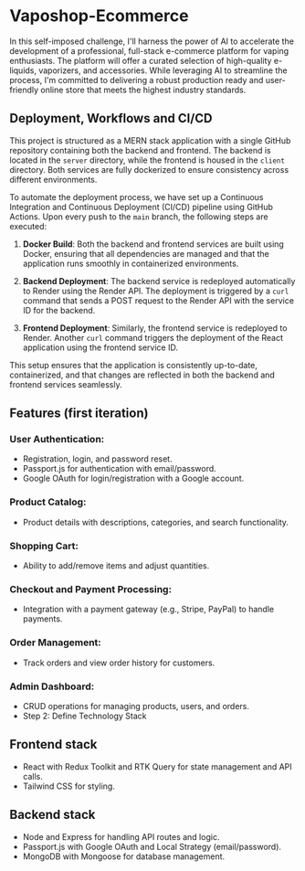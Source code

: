 # Vaposhop-Ecommerce

In this self-imposed challenge, I'll harness the power of AI to accelerate the development of a professional, full-stack e-commerce platform for vaping enthusiasts. The platform will offer a curated selection of high-quality e-liquids, vaporizers, and accessories. While leveraging AI to streamline the process, I'm committed to delivering a robust production ready and user-friendly online store that meets the highest industry standards.

## Deployment, Workflows and CI/CD

This project is structured as a MERN stack application with a single GitHub repository containing both the backend and frontend. The backend is located in the `server` directory, while the frontend is housed in the `client` directory. Both services are fully dockerized to ensure consistency across different environments.

To automate the deployment process, we have set up a Continuous Integration and Continuous Deployment (CI/CD) pipeline using GitHub Actions. Upon every push to the `main` branch, the following steps are executed:

1. **Docker Build**: Both the backend and frontend services are built using Docker, ensuring that all dependencies are managed and that the application runs smoothly in containerized environments.

2. **Backend Deployment**: The backend service is redeployed automatically to Render using the Render API. The deployment is triggered by a `curl` command that sends a POST request to the Render API with the service ID for the backend.

3. **Frontend Deployment**: Similarly, the frontend service is redeployed to Render. Another `curl` command triggers the deployment of the React application using the frontend service ID.

This setup ensures that the application is consistently up-to-date, containerized, and that changes are reflected in both the backend and frontend services seamlessly.

## Features (first iteration)

### User Authentication:

-   Registration, login, and password reset.
-   Passport.js for authentication with email/password.
-   Google OAuth for login/registration with a Google account.

### Product Catalog:

-   Product details with descriptions, categories, and search functionality.

### Shopping Cart:

-   Ability to add/remove items and adjust quantities.

### Checkout and Payment Processing:

-   Integration with a payment gateway (e.g., Stripe, PayPal) to handle payments.

### Order Management:

-   Track orders and view order history for customers.

### Admin Dashboard:

-   CRUD operations for managing products, users, and orders.
-   Step 2: Define Technology Stack

## Frontend stack

-   React with Redux Toolkit and RTK Query for state management and API calls.
-   Tailwind CSS for styling.

## Backend stack

-   Node and Express for handling API routes and logic.
-   Passport.js with Google OAuth and Local Strategy (email/password).
-   MongoDB with Mongoose for database management.
